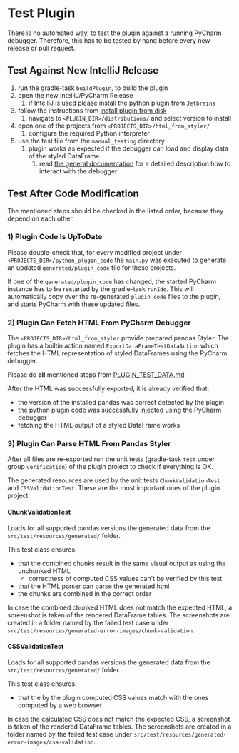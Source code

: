 # Test Plugin
There is no automated way, to test the plugin against a running PyCharm debugger.
Therefore, this has to be tested by hand before every new release or pull request.

## Test Against New IntelliJ Release
1. run the gradle-task `buildPlugin`, to build the plugin
2. open the new IntelliJ/PyCharm Release
   1. if IntelliJ is used please install the python plugin from `Jetbrains`
3. follow the instructions from [install plugin from disk](https://www.jetbrains.com/help/idea/managing-plugins.html#install_plugin_from_disk)
   1. navigate to `<PLUGIN_DIR>/distributions/` and select version to install
4. open one of the projects from `<PROJECTS_DIR>/html_from_styler/`
   1. configure the required Python interpreter
5. use the test file from the `manual_testing` directory
   1. plugin works as expected if the debugger can load and display data of the styled DataFrame
      1. read [the general documentation](../../README.md#how-does-it-work) for a detailed description how to interact with the debugger

## Test After Code Modification
The mentioned steps should be checked in the listed order, because they depend on each other.

### 1) Plugin Code Is UpToDate
Please double-check that, for every modified project under `<PROJECTS_DIR>/python_plugin_code` the `main.py` was executed to generate an updated `generated/plugin_code` file for these projects.

If one of the `generated/plugin_code` has changed, the started PyCharm instance has to be restarted by the gradle-task `runIde`. 
This will automatically copy over the re-generated `plugin_code` files to the plugin, and starts PyCharm with these updated files.

### 2) Plugin Can Fetch HTML From PyCharm Debugger
The `<PROJECTS_DIR>/html_from_styler` provide prepared pandas Styler. 
The plugin has a builtin action named `ExportDataFrameTestDataAction` which fetches the HTML representation of styled DataFrames using the PyCharm debugger.

Please do **all** mentioned steps from [PLUGIN_TEST_DATA.md](PLUGIN_TEST_DATA.md)

After the HTML was successfully exported, it is already verified that:
- the version of the installed pandas was correct detected by the plugin
- the python plugin code was successfully injected using the PyCharm debugger
- fetching the HTML output of a styled DataFrame works

### 3) Plugin Can Parse HTML From Pandas Styler
After all files are re-exported run the unit tests (gradle-task `test` under group `verification`) of the plugin project to check if everything is OK.

The generated resources are used by the unit tests `ChunkValidationTest` and `CSSValidationTest`. 
These are the most important ones of the plugin project.

#### ChunkValidationTest
Loads for all supported pandas versions the generated data from the `src/test/resources/generated/` folder.

This test class ensures:
- that the combined chunks result in the same visual output as using the unchunked HTML
  - correctness of computed CSS values can't be verified by this test
- that the HTML parser can parse the generated html
- the chunks are combined in the correct order

In case the combined chunked HTML does not match the expected HTML, a screenshot is taken of the rendered DataFrame tables.
The screenshots are created in a folder named by the failed test case under `src/test/resources/generated-error-images/chunk-validation`.

#### CSSValidationTest
Loads for all supported pandas versions the generated data from the `src/test/resources/generated/` folder.

This test class ensures:
- that the by the plugin computed CSS values match with the ones computed by a web browser

In case the calculated CSS does not match the expected CSS, a screenshot is taken of the rendered DataFrame tables.
The screenshots are created in a folder named by the failed test case under `src/test/resources/generated-error-images/css-validation`.